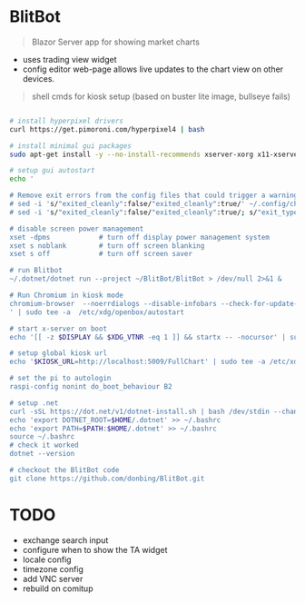 # BlitBot
> Blazor Server app for showing market charts

- uses trading view widget
- config editor web-page allows live updates to the chart view on other devices.

> shell cmds for kiosk setup (based on buster lite image, bullseye fails)

```sh

# install hyperpixel drivers
curl https://get.pimoroni.com/hyperpixel4 | bash

# install minimal gui packages
sudo apt-get install -y --no-install-recommends xserver-xorg x11-xserver-utils xinit openbox chromium-browser

# setup gui autostart
echo '

# Remove exit errors from the config files that could trigger a warning
# sed -i 's/"exited_cleanly":false/"exited_cleanly":true/' ~/.config/chromium/'Local State'
# sed -i 's/"exited_cleanly":false/"exited_cleanly":true/; s/"exit_type":"[^"]\+"/"exit_type":"Normal"/' ~/.config/chromium/Default/Preferences

# disable screen power management
xset -dpms            # turn off display power management system
xset s noblank        # turn off screen blanking
xset s off            # turn off screen saver

# run Blitbot
~/.dotnet/dotnet run --project ~/BlitBot/BlitBot > /dev/null 2>&1 &

# Run Chromium in kiosk mode
chromium-browser  --noerrdialogs --disable-infobars --check-for-update-interval=31536000 --kiosk $KIOSK_URL 
' | sudo tee -a  /etc/xdg/openbox/autostart

# start x-server on boot
echo '[[ -z $DISPLAY && $XDG_VTNR -eq 1 ]] && startx -- -nocursor' | sudo tee -a ~/.bash_profile

# setup global kiosk url
echo '$KIOSK_URL=http://localhost:5009/FullChart' | sudo tee -a /etc/xdg/openbox/environment

# set the pi to autologin
raspi-config nonint do_boot_behaviour B2

# setup .net
curl -sSL https://dot.net/v1/dotnet-install.sh | bash /dev/stdin --channel Current
echo 'export DOTNET_ROOT=$HOME/.dotnet' >> ~/.bashrc
echo 'export PATH=$PATH:$HOME/.dotnet' >> ~/.bashrc
source ~/.bashrc
# check it worked
dotnet --version

# checkout the BlitBot code
git clone https://github.com/donbing/BlitBot.git

```


# TODO

 - exchange search input
 - configure when to show the TA widget
 - locale config
 - timezone config
 - add VNC server
 - rebuild on comitup
